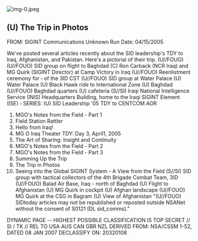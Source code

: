 ![img-0.jpeg](img-0.jpeg)

## (U) The Trip in Photos

FROM: SIGINT Communications
Unknown
Run Date: 04/15/2005

We've posted several articles recently about the SID leadership's TDY to Iraq, Afghanistan, and Pakistan. Here's a pictorial of their trip. (U//FOUO)
(U//FOUO) SID group on flight to Baghdad
(C) Ron Carback (NCR Iraq) and MG Quirk (SIGINT Director) at Camp Victory in Iraq
(U//FOUO) Reenlistment ceremony for $\square$ of the 3ID CST
(U//FOUO) SID group at Water Palace
(U) Water Palace
(U) Black Hawk ride to International Zone
(U) Baghdad
(U//FOUO) Baghdad quarters
(U) cafeteria
(S//SI) Iraqi National Intelligence Service (INIS) Headquarters Building, home to the Iraqi SIGINT Element (ISE)
$\square$ SERIES:
(U) SID Leadership '05 TDY to CENTCOM AOR

1. MGO's Notes from the Field - Part 1
2. Field Station Rattler
3. Hello from Iraq!
4. MG O Iraq Theater TDY: Day 3, April1, 2005
5. The Art of Sharing: Insight and Continuity
6. MGO's Notes from the Field - Part 2
7. MGO's Notes from the Field - Part 3
8. Summing Up the Trip
9. The Trip in Photos
10. Seeing into the Global SIGINT System - A View from the Field
(S//SI) SID group with tactical collectors of the 4th Brigade Combat Team, 3ID
(U//FOUO) Balad Air Base, Iraq - north of Baghdad
(U) Flight to Afghanistan
(U) MG Quirk in cockpit
(U) Afghan landscape
(U//FOUO) MG Quirk at the CSG in Bagram
(U) View of Afghanistan
"(U//FOUO) SIDtoday articles may not be republished or reposted outside NSANet without the consent of S0121 (DL sid_comms)."

DYNAMIC PAGE -- HIGHEST POSSIBLE CLASSIFICATION IS TOP SECRET // SI / TK // REL TO USA AUS CAN GBR NZL
DERIVED FROM: NSA/CSSM 1-52, DATED 08 JAN 2007 DECLASSIFY ON: 20320108
